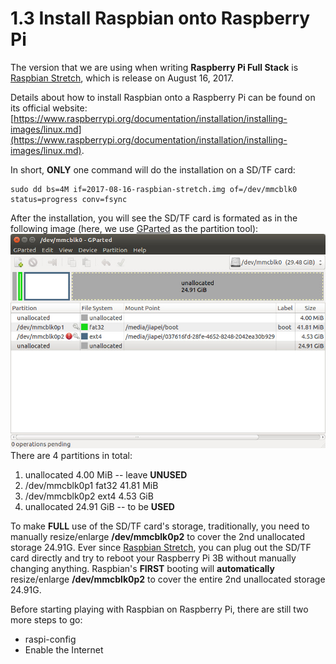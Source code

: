 # 1.3 Install Raspbian onto Raspberry Pi

The version that we are using when writing **Raspberry Pi Full Stack** is [Raspbian Stretch](https://www.raspberrypi.org/downloads/raspbian/), which is release on August 16, 2017.

Details about how to install Raspbian onto a Raspberry Pi can be found on its official website:[https://www.raspberrypi.org/documentation/installation/installing-images/linux.md](https://www.raspberrypi.org/documentation/installation/installing-images/linux.md).


In short, **ONLY** one command will do the installation on a SD/TF card:

```
sudo dd bs=4M if=2017-08-16-raspbian-stretch.img of=/dev/mmcblk0 status=progress conv=fsync
```

After the installation, you will see the SD/TF card is formated as in the following image (here, we use [GParted](http://gparted.org/) as the partition tool):
![Image](./gparted.jpg)
There are 4 partitions in total:
1. unallocated 4.00 MiB -- leave **UNUSED**
2. /dev/mmcblk0p1 fat32 41.81 MiB
3. /dev/mmcblk0p2 ext4 4.53 GiB
4. unallocated 24.91 GiB -- to be **USED**

To make **FULL** use of the SD/TF card's storage, traditionally, you need to manually resize/enlarge **/dev/mmcblk0p2** to cover the 2nd unallocated storage 24.91G. Ever since [Raspbian Stretch](https://www.raspberrypi.org/downloads/raspbian/), you can plug out the SD/TF card directly and try to reboot your Raspberry Pi 3B without manually changing anything. Raspbian's **FIRST** booting will **automatically** resize/enlarge **/dev/mmcblk0p2** to cover the entire 2nd unallocated storage 24.91G.

Before starting playing with Raspbian on Raspberry Pi, there are still two more steps to go:
* raspi-config
* Enable the Internet